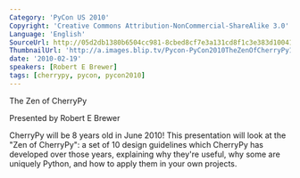 ```yaml
---
Category: 'PyCon US 2010'
Copyright: 'Creative Commons Attribution-NonCommercial-ShareAlike 3.0'
Language: 'English'
SourceUrl: http://05d2db1380b6504cc981-8cbed8cf7e3a131cd8f1c3e383d10041.r93.cf2.rackcdn.com/pycon-us-2010/281_the-zen-of-cherrypy-111.m4v
ThumbnailUrl: 'http://a.images.blip.tv/Pycon-PyCon2010TheZenOfCherryPy111227-275.jpg'
date: '2010-02-19'
speakers: [Robert E Brewer]
tags: [cherrypy, pycon, pycon2010]
---
```

The Zen of CherryPy

  
Presented by Robert E Brewer

  
CherryPy will be 8 years old in June 2010! This presentation will look at the
"Zen of CherryPy": a set of 10 design guidelines which CherryPy has developed
over those years, explaining why they're useful, why some are uniquely Python,
and how to apply them in your own projects.

